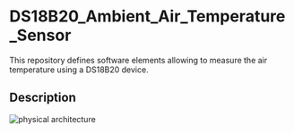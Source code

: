 # DS18B20_Ambient_Air_Temperature_Sensor
This repository defines software elements allowing to measure the air
temperature using a DS18B20 device.


## Description

![physical architecture](http://www.plantuml.com/plantuml/proxy?cache=no&src=https://raw.github.com/HomeMadeBots/DS18B20_Ambient_Air_Temperature_Sensor/master/doc/physical_architecture.iuml)

